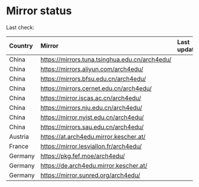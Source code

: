 <script src="./time.js"></script>
# Mirror status
Last check: <script type="text/javascript">localize(1717370377.0805173);</script>

|Country|Mirror|Last update|
|:------|:-----|:----------|
|China|https://mirrors.tuna.tsinghua.edu.cn/arch4edu/|<script type="text/javascript">localize(1717353105);</script>|
|China|https://mirrors.aliyun.com/arch4edu/|<script type="text/javascript">localize(1717267460);</script>|
|China|https://mirrors.bfsu.edu.cn/arch4edu/|<script type="text/javascript">localize(1717353105);</script>|
|China|https://mirrors.cernet.edu.cn/arch4edu/|<script type="text/javascript">localize(1717310226);</script>|
|China|https://mirror.iscas.ac.cn/arch4edu/|<script type="text/javascript">localize(1717310226);</script>|
|China|https://mirrors.nju.edu.cn/arch4edu/|<script type="text/javascript">localize(1717267460);</script>|
|China|https://mirror.nyist.edu.cn/arch4edu/|<script type="text/javascript">localize(1717310226);</script>|
|China|https://mirrors.sau.edu.cn/arch4edu/|<script type="text/javascript">localize(1717353105);</script>|
|Austria|https://at.arch4edu.mirror.kescher.at/|<script type="text/javascript">localize(1717353105);</script>|
|France|https://mirror.lesviallon.fr/arch4edu/|<script type="text/javascript">localize(1717310226);</script>|
|Germany|https://pkg.fef.moe/arch4edu/|<script type="text/javascript">localize(1717353105);</script>|
|Germany|https://de.arch4edu.mirror.kescher.at/|<script type="text/javascript">localize(1717353105);</script>|
|Germany|https://mirror.sunred.org/arch4edu/|<script type="text/javascript">localize(1717353105);</script>|

<script src="./tablefilter/tablefilter.js"></script>
<script src="./table.js"></script>